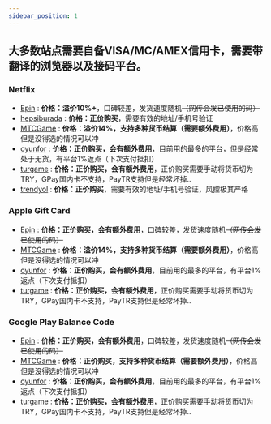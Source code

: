 ```yaml
---
sidebar_position: 1
---
```

## 大多数站点需要自备VISA/MC/AMEX信用卡，需要带翻译的浏览器以及接码平台。
### Netflix
- [Epin](https://epin.com.tr/en/search?search_box_validation=search_box&keyword=netflix) : **价格：溢价10%+**，口碑较差，发货速度随机~~（网传会发已使用的码）~~
- [hepsiburada](https://www.hepsiburada.com/ara?q=netflix) : **价格：正价购买**，需要有效的地址/手机号验证
- [MTCGame](https://www.mtcgame.com/en-UG/netflix/netflix-hediye-karti) : **价格：溢价14%，支持多种货币结算（需要额外费用）**，价格高但是没得选的情况可以冲
- [oyunfor](https://www.oyunfor.com/tv/netflix-hediye-kodu-karti) : **价格：正价购买，会有额外费用**，目前用的最多的平台，但是经常处于无货，有平台1%返点（下次支付抵扣）
- [turgame](https://www.turgame.com/netflix-gift-cards/) : **价格：正价购买，会有额外费用**，正价购买需要手动将货币切为TRY，GPay国内卡不支持，PayTR支持但是经常坏掉..
- [trendyol](https://www.trendyol.com/sr?q=netfl%C4%B1x) : **价格：正价购买**，需要有效的地址/手机号验证，风控极其严格


### Apple Gift Card
- [Epin](https://epin.com.tr/en/category/applestore-itunes) : **价格：正价购买，会有额外费用**，口碑较差，发货速度随机~~（网传会发已使用的码）~~
- [MTCGame](https://www.mtcgame.com/en-UG/netflix/netflix-hediye-karti) : **价格：溢价14%，支持多种货币结算（需要额外费用）**，价格高但是没得选的情况可以冲
- [oyunfor](https://www.oyunfor.com/apple-store/apple-store-itunes-gift-card) : **价格：正价购买，会有额外费用**，目前用的最多的平台，有平台1%返点（下次支付抵扣）
- [turgame](https://www.turgame.com/itunes-gift-cards/) : **价格：正价购买，会有额外费用**，正价购买需要手动将货币切为TRY，GPay国内卡不支持，PayTR支持但是经常坏掉..


### Google Play Balance Code
- [Epin](https://epin.com.tr/en/category/google-play) : **价格：正价购买，会有额外费用**，口碑较差，发货速度随机~~（网传会发已使用的码）~~
- [MTCGame](https://www.mtcgame.com/en-UG/google-play/google-play-bakiye-kodlari) : **价格：正价购买，支持多种货币结算（需要额外费用）**，价格高但是没得选的情况可以冲
- [oyunfor](https://www.oyunfor.com/google-play/tl-android-bakiye) : **价格：正价购买，会有额外费用**，目前用的最多的平台，有平台1%返点（下次支付抵扣）
- [turgame](https://www.turgame.com/google-play-gift-cards/) : **价格：正价购买，会有额外费用**，正价购买需要手动将货币切为TRY，GPay国内卡不支持，PayTR支持但是经常坏掉..